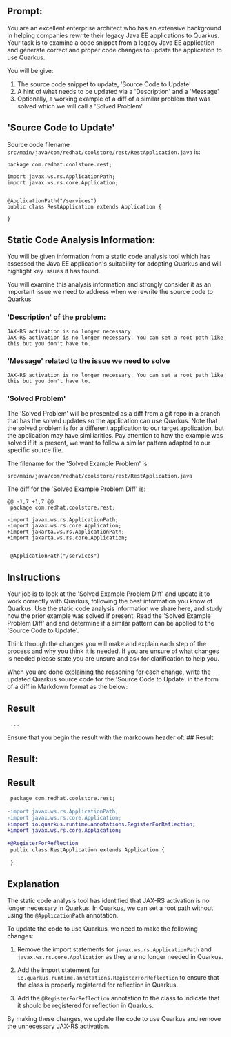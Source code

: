 ## Prompt:
You are an excellent enterprise architect who has an extensive
background in helping companies rewrite their legacy Java EE applications to 
Quarkus.  Your task is to examine a code snippet from a legacy Java EE application and 
generate correct and proper code changes to update the application to use Quarkus.

You will be give:
1. The source code snippet to update, 'Source Code to Update'
2. A hint of what needs to be updated via a 'Description' and a 'Message'
3. Optionally, a working example of a diff of a similar problem that was solved which we will call a 'Solved Problem'

## 'Source Code to Update'
Source code filename ``` src/main/java/com/redhat/coolstore/rest/RestApplication.java ``` is:
```
package com.redhat.coolstore.rest;

import javax.ws.rs.ApplicationPath;
import javax.ws.rs.core.Application;


@ApplicationPath("/services")
public class RestApplication extends Application {

}

```

## Static Code Analysis Information:

You will be given information from a static code analysis tool which has assessed the 
Java EE application's suitability for adopting Quarkus and will highlight key issues it has found.

You will examine this analysis information and strongly consider it as an important 
issue we need to address when we rewrite the source code to Quarkus

### 'Description' of the problem: 
```
JAX-RS activation is no longer necessary
JAX-RS activation is no longer necessary. You can set a root path like this but you don't have to.
```

### 'Message' related to the issue we need to solve
```
JAX-RS activation is no longer necessary. You can set a root path like this but you don't have to.
```

### 'Solved Problem'
The 'Solved Problem' will be presented as a diff from a git repo in a branch that has
the solved updates so the application can use Quarkus. Note that the solved problem is 
for a different application to our target application, but the application may have similiarities.
Pay attention to how the example was solved if it is present, we want to follow a similar 
pattern adapted to our specific source file.

The filename for the 'Solved Example Problem' is:
```
src/main/java/com/redhat/coolstore/rest/RestApplication.java
```

The diff for the 'Solved Example Problem Diff' is:
```
@@ -1,7 +1,7 @@
 package com.redhat.coolstore.rest;
 
-import javax.ws.rs.ApplicationPath;
-import javax.ws.rs.core.Application;
+import jakarta.ws.rs.ApplicationPath;
+import jakarta.ws.rs.core.Application;
 
 
 @ApplicationPath("/services")

```


## Instructions
Your job is to look at the 'Solved Example Problem Diff' and update it to work correctly with Quarkus,
following the best information you know of Quarkus.  Use the static code analysis information we share 
here, and study how the prior example was solved if present.  Read the 'Solved Example Problem Diff'
and and determine if a similar pattern can be applied to the 'Source Code to Update'.

Think through the changes you will make and explain each step of the process and why you think it is needed.
If you are unsure of what changes is needed please state you are unsure and ask 
for clarification to help you.

When you are done explaining the reasoning for each change, write the updated 
Quarkus source code for the 'Source Code to Update' in the form of a diff
in Markdown format as the below:

## Result
```diff
 ...
```

Ensure that you begin the result with the markdown header of: ## Result


## Result:
## Result
```diff
 package com.redhat.coolstore.rest;
 
-import javax.ws.rs.ApplicationPath;
-import javax.ws.rs.core.Application;
+import io.quarkus.runtime.annotations.RegisterForReflection;
+import javax.ws.rs.core.Application;
 
+@RegisterForReflection
 public class RestApplication extends Application {
 
 }
```

## Explanation
The static code analysis tool has identified that JAX-RS activation is no longer necessary in Quarkus. In Quarkus, we can set a root path without using the `@ApplicationPath` annotation. 

To update the code to use Quarkus, we need to make the following changes:

1. Remove the import statements for `javax.ws.rs.ApplicationPath` and `javax.ws.rs.core.Application` as they are no longer needed in Quarkus.

2. Add the import statement for `io.quarkus.runtime.annotations.RegisterForReflection` to ensure that the class is properly registered for reflection in Quarkus.

3. Add the `@RegisterForReflection` annotation to the class to indicate that it should be registered for reflection in Quarkus.

By making these changes, we update the code to use Quarkus and remove the unnecessary JAX-RS activation.

